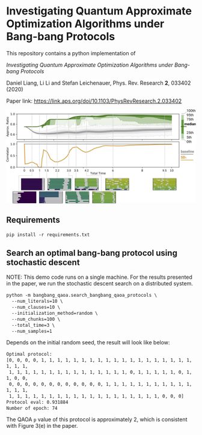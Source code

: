 # Investigating Quantum Approximate Optimization Algorithms under Bang-bang Protocols

This repository contains a python implementation of

*Investigating Quantum
Approximate Optimization Algorithms under Bang-bang Protocols*

Daniel Liang, Li Li and Stefan Leichenauer, Phys. Rev. Research **2**, 033402 (2020)

Paper link: https://link.aps.org/doi/10.1103/PhysRevResearch.2.033402

![](core_fig.png)

## Requirements

```
pip install -r requirements.txt
```

## Search an optimal bang-bang protocol using stochastic descent

NOTE: This demo code runs on a single machine. For the results presented in the paper, we run the stochastic descent search on a distributed system.

```
python -m bangbang_qaoa.search_bangbang_qaoa_protocols \
  --num_literals=10 \
  --num_clauses=10 \
  --initialization_method=random \
  --num_chunks=100 \
  --total_time=3 \
  --num_samples=1
```

Depends on the initial random seed, the result will look like below:
```
Optimal protocol:
[0, 0, 0, 0, 1, 1, 1, 1, 1, 1, 1, 1, 1, 1, 1, 1, 1, 1, 1, 1, 1, 1, 1, 1, 1, 1,
 1, 1, 1, 1, 1, 1, 1, 1, 1, 1, 1, 1, 1, 1, 1, 0, 1, 1, 1, 1, 1, 0, 1, 1, 0, 0,
 0, 0, 0, 0, 0, 0, 0, 0, 0, 0, 0, 0, 1, 1, 1, 1, 1, 1, 1, 1, 1, 1, 1, 1, 1, 1,
 1, 1, 1, 1, 1, 1, 1, 1, 1, 1, 1, 1, 1, 1, 1, 1, 1, 1, 1, 0, 0, 0]
Protocol eval: 0.931884
Number of epoch: 74
```

The QAOA `p` value of this protocol is approximately 2, which is consistent with
Figure 3(e) in the paper.
